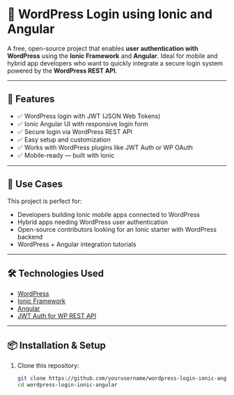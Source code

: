 # 🔐 WordPress Login using Ionic and Angular

A free, open-source project that enables **user authentication with WordPress** using the **Ionic Framework** and **Angular**. Ideal for mobile and hybrid app developers who want to quickly integrate a secure login system powered by the **WordPress REST API**.

---

## 🌟 Features

- ✅ WordPress login with JWT (JSON Web Tokens)
- ✅ Ionic Angular UI with responsive login form
- ✅ Secure login via WordPress REST API
- ✅ Easy setup and customization
- ✅ Works with WordPress plugins like JWT Auth or WP OAuth
- ✅ Mobile-ready — built with Ionic

---

## 🚀 Use Cases

This project is perfect for:

- Developers building Ionic mobile apps connected to WordPress
- Hybrid apps needing WordPress user authentication
- Open-source contributors looking for an Ionic starter with WordPress backend
- WordPress + Angular integration tutorials

---

## 🛠️ Technologies Used

- [WordPress](https://wordpress.org/)
- [Ionic Framework](https://ionicframework.com/)
- [Angular](https://angular.io/)
- [JWT Auth for WP REST API](https://wordpress.org/plugins/jwt-authentication-for-wp-rest-api/)

---

## 📦 Installation & Setup

1. Clone this repository:
   ```bash
   git clone https://github.com/yourusername/wordpress-login-ionic-angular.git
   cd wordpress-login-ionic-angular
